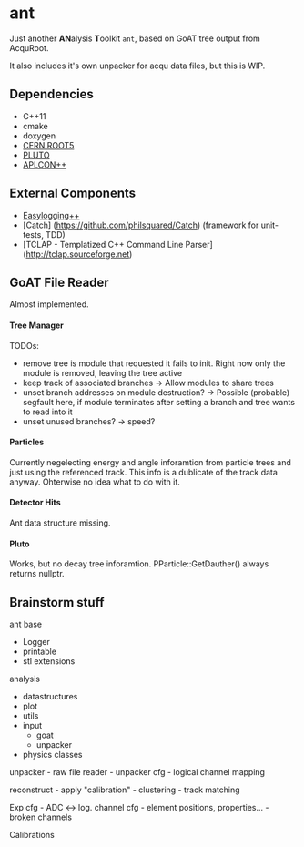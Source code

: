 ant
===

Just another **AN**alysis **T**oolkit `ant`,
based on GoAT tree output from AcquRoot.

It also includes it's own unpacker for acqu data files,
but this is WIP.

## Dependencies
  * C++11
  * cmake
  * doxygen
  * [CERN ROOT5](https://root.cern.ch/)
  * [PLUTO](https://www-hades.gsi.de/?q=pluto)
  * [APLCON++](https://github.com/neiser/APLCON)

## External Components
  * [Easylogging++](http://easylogging.muflihun.com/)
  * [Catch] (https://github.com/philsquared/Catch) (framework for unit-tests, TDD)
  * [TCLAP - Templatized C++ Command Line Parser] (http://tclap.sourceforge.net)

## GoAT File Reader

Almost implemented.

#### Tree Manager
TODOs:
 * remove tree is module that requested it fails to init. Right now only the module is removed, leaving the tree active
 * keep track of associated branches -> Allow modules to share trees
 * unset branch addresses on module destruction? -> Possible (probable) segfault here, if module terminates after setting a branch and tree wants to read into it
 * unset unused branches? -> speed?

#### Particles
Currently negelecting energy and angle inforamtion from particle trees
and just using the referenced track. This info is a dublicate of the
track data anyway. Ohterwise no idea what to do with it.

#### Detector Hits
Ant data structure missing.

#### Pluto
Works, but no decay tree inforamtion. PParticle::GetDauther() always returns nullptr.


## Brainstorm stuff
ant
 base
   - Logger
   - printable
   - stl extensions

  analysis
   - datastructures
   - plot
   - utils
   - input
     - goat
     - unpacker
   - physics classes

   unpacker
    - raw file reader
    - unpacker cfg
    - logical channel mapping

   reconstruct
    - apply "calibration"
    - clustering
    - track matching
   
   Exp cfg
    - ADC <-> log. channel cfg
    - element positions, properties...
    - broken channels

   Calibrations


